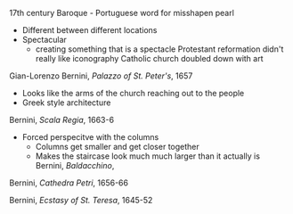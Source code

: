 17th century 
Baroque - Portuguese word for misshapen pearl
- Different between different locations
- Spectacular 
	- creating something that is a spectacle
Protestant reformation didn't really like iconography
Catholic church doubled down with art

Gian-Lorenzo Bernini, *Palazzo of St. Peter's*, 1657
- Looks like the arms of the church reaching out to the people
- Greek style architecture

Bernini, *Scala Regia*, 1663-6
- Forced perspecitve with the columns
	- Columns get smaller and get closer together
	- Makes the staircase look much much larger than it actually is
Bernini, *Baldacchino*, 

Bernini, *Cathedra Petri*, 1656-66

Bernini, *Ecstasy of St. Teresa*, 1645-52


